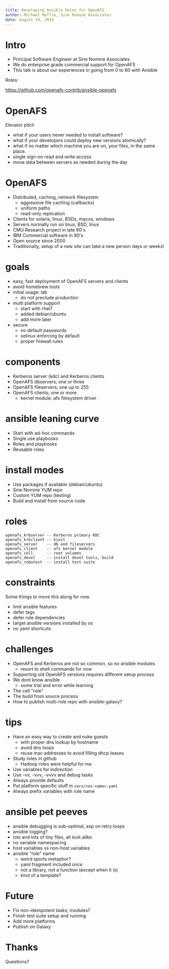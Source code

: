 ```yaml
---
title: Developing Ansible Roles for OpenAFS
author: Michael Meffie, Sine Nomine Associates
date: August 19, 2019
---
```


# Intro

* Principal Software Engineer at Sine Nomine Associates
* We do enterprise grade commercial support for OpenAFS
* This talk is about our experiences in going from 0 to 60 with Ansible

Roles:

https://github.com/openafs-contrib/ansible-openafs

# OpenAFS

Elevator pitch

* what if your users never needed to install software?
* what if your developers could deploy new versions atomically?
* what if no matter which machine you are on, your files, in the same place.
* single sign-on read and write access
* move data between servers as needed during the day

# OpenAFS

* Distributed, caching, network filesystem
    * aggressive file caching (callbacks)
    * uniform paths
    * read-only replication
* Clients for solaris, linux, BSDs, macos, windows
* Servers normally run on linux, BSD, linux
* CMU Research project in late 80's
* IBM Commercial software in 90's
* Open source since 2000
* Traditionally, setup of a new site can take a new person days or weeks!

# goals

* easy, fast deployment of OpenAFS servers and clients
* avoid homebrew tools
* initial usage: lab
    * do not preclude production
* multi platform support
    * start with rhel7
    * added debian/ubuntu
    * add more later
* secure
    * no default passwords
    * selinux enforcing by default
    * proper firewall rules

# components

* Kerberos server (kdc) and Kerberos clients
* OpenAFS dbservers; one or three
* OpenAFS fileservers; one up to 255
* OpenAFS clients; one or more
    * kernel module: afs filesystem driver

# ansible leaning curve

* Start with ad-hoc commands
* Single use playbooks
* Roles and playbooks
* Reusable roles

# install modes

* Use packages if available (debian/ubuntu)
* Sine Nomine YUM repo
* Custom YUM repo (testing)
* Build and install from source code

# roles

    openafs_krbserver -- Kerberos primary KDC
    openafs_krbclient -- kinit
    openafs_server    -- db and fileservers
    openafs_client    -- afs kernel module
    openafs_cell      -- root volumes
    openafs_devel     -- install devel tools, build
    openafs_robotest  -- install test suite

# constraints

Some things to move this along for now.

* limit ansible features
* defer tags
* defer role dependencies
* target ansible versions installed by os
* no yaml shortcuts

# challenges

* OpenAFS and Kerberos are not so common, so no ansible modules
    * resort to shell commands for now
* Supporting old OpenAFS versions requires different setup process
* We dont know ansible
    * some trial and error while learning
* The cell "role"
* The build from source process
* How to publish multi-role repo with ansible-galaxy?

# tips

* Have an easy way to create and nuke guests
    * with proper dns lookup by hostname
    * avoid dns loops
    * reuse mac addresses to avoid filling dhcp leases
* Study roles in github
    * Hadoop roles were helpful for me
* Use variables for indirection
* Use -vv, -vvv, -vvvv and debug tasks
* Always provide defaults
* Put platform specific stuff in `vars/<os-name>.yaml`
* Always prefix variables with role name

# ansible pet peeves

* ansible debugging is sub-optimal, esp on retry loops
* ansible logging?
* lots and lots of tiny files, all look alike.
* no variable namespacing
* host variables vs non-host variables
* ansible "role" name
    * weird sports metaphor?
    * yaml fragment included *once*
    * not a library, not a function (except when it is)
    * kind of a template?

# Future

* Fix non-idempotent tasks; modules?
* Finish test suite setup and running
* Add more platforms
* Publish on Galaxy

# Thanks

Questions?
